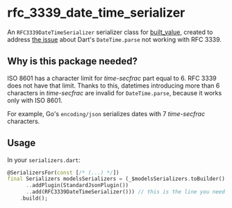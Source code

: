 # rfc_3339_date_time_serializer

An `RFC3339DateTimeSerializer` serializer class for [built_value], created to address [the issue][issue] about Dart's `DateTime.parse` not working with RFC 3339.

## Why is this package needed?

ISO 8601 has a character limit for _time-secfrac_ part equal to 6. RFC 3339 does not have that limit. Thanks to this, datetimes introducing more than 6 characters in _time-secfrac_ are invalid for `DateTime.parse`, because it works only with ISO 8601.

For example, Go's `encoding/json` serializes dates with 7 _time-secfrac_ characters.

## Usage

In your `serializers.dart`:

```dart
@SerializersFor(const [/* (...) */])
final Serializers modelsSerializers = (_$modelsSerializers.toBuilder()
      ..addPlugin(StandardJsonPlugin())
      ..add(RFC3339DateTimeSerializer())) // this is the line you need to add
    .build();
```


[built_value]: https://pub.dev/packages/built_value
[issue]: https://github.com/dart-lang/sdk/issues/24205